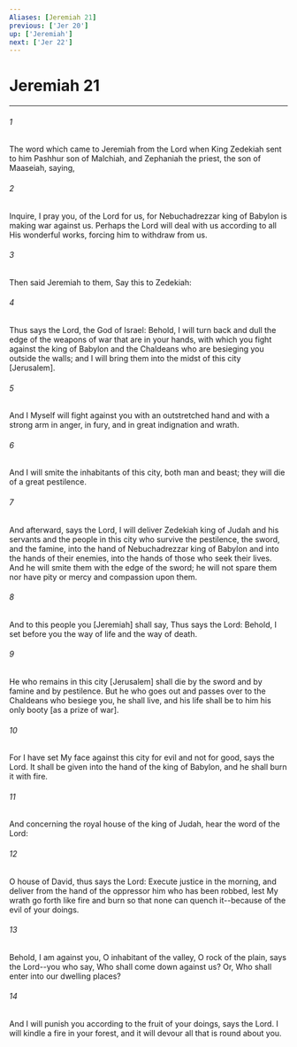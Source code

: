 ```yaml
---
Aliases: [Jeremiah 21]
previous: ['Jer 20']
up: ['Jeremiah']
next: ['Jer 22']
---
```

# Jeremiah 21

***














###### 1 






The word which came to Jeremiah from the Lord when King Zedekiah sent to him Pashhur son of Malchiah, and Zephaniah the priest, the son of Maaseiah, saying, 













###### 2 






Inquire, I pray you, of the Lord for us, for  Nebuchadrezzar king of Babylon is making war against us. Perhaps the Lord will deal with us according to all His wonderful works, forcing him to withdraw from us. 













###### 3 






Then said Jeremiah to them, Say this to Zedekiah: 













###### 4 






Thus says the Lord, the God of Israel: Behold, I will turn back and dull the edge of the weapons of war that are in your hands, with which you fight against the king of Babylon and the Chaldeans who are besieging you outside the walls; and I will bring them into the midst of this city [Jerusalem]. 













###### 5 






And I Myself will fight against you with an outstretched hand and with a strong arm in anger, in fury, and in great indignation and wrath. 













###### 6 






And I will smite the inhabitants of this city, both man and beast; they will die of a great pestilence. 













###### 7 






And afterward, says the Lord, I will deliver Zedekiah king of Judah and his servants and the people in this city who survive the pestilence, the sword, and the famine, into the hand of Nebuchadrezzar king of Babylon and into the hands of their enemies, into the hands of those who seek their lives. And he will smite them with the edge of the sword; he will not spare them nor have pity or mercy and compassion upon them. 













###### 8 






And to this people you [Jeremiah] shall say, Thus says the Lord: Behold, I set before you the way of life and the way of death. 













###### 9 






He who remains in this city [Jerusalem] shall die by the sword and by famine and by pestilence. But he who goes out and passes over to the Chaldeans who besiege you, he shall live, and his life shall be to him his only booty [as a prize of war]. 













###### 10 






For I have set My face against this city for evil and not for good, says the Lord. It shall be given into the hand of the king of Babylon, and he shall burn it with fire. 













###### 11 






And concerning the royal house of the king of Judah, hear the word of the Lord: 













###### 12 






O house of David, thus says the Lord: Execute justice in the morning, and deliver from the hand of the oppressor him who has been robbed, lest My wrath go forth like fire and burn so that none can quench it--because of the evil of your doings. 













###### 13 






Behold, I am against you, O inhabitant of the valley, O rock of the plain, says the Lord--you who say, Who shall come down against us? Or, Who shall enter into our dwelling places? 













###### 14 






And I will punish you according to the fruit of your doings, says the Lord. I will kindle a fire in your forest, and it will devour all that is round about you.
